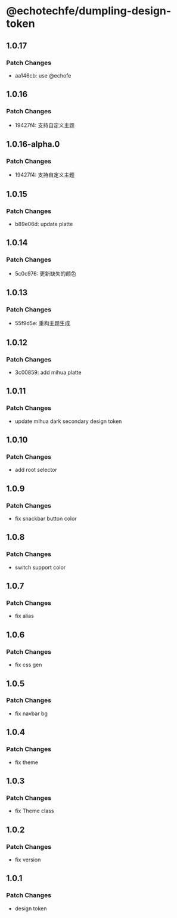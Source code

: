 # @echotechfe/dumpling-design-token

## 1.0.17

### Patch Changes

- aa146cb: use @echofe

## 1.0.16

### Patch Changes

- 19427f4: 支持自定义主题

## 1.0.16-alpha.0

### Patch Changes

- 19427f4: 支持自定义主题

## 1.0.15

### Patch Changes

- b89e06d: update platte

## 1.0.14

### Patch Changes

- 5c0c976: 更新缺失的颜色

## 1.0.13

### Patch Changes

- 55f9d5e: 重构主题生成

## 1.0.12

### Patch Changes

- 3c00859: add mihua platte

## 1.0.11

### Patch Changes

- update mihua dark secondary design token

## 1.0.10

### Patch Changes

- add root selector

## 1.0.9

### Patch Changes

- fix snackbar button color

## 1.0.8

### Patch Changes

- switch support color

## 1.0.7

### Patch Changes

- fix alias

## 1.0.6

### Patch Changes

- fix css gen

## 1.0.5

### Patch Changes

- fix navbar bg

## 1.0.4

### Patch Changes

- fix theme

## 1.0.3

### Patch Changes

- fix Theme class

## 1.0.2

### Patch Changes

- fix version

## 1.0.1

### Patch Changes

- design token
